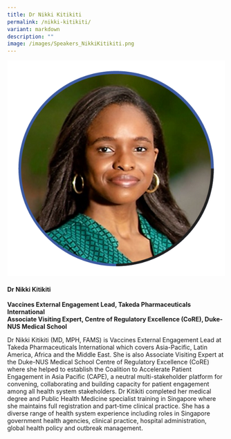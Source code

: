 ```yaml
---
title: Dr Nikki Kitikiti
permalink: /nikki-kitikiti/
variant: markdown
description: ""
image: /images/Speakers_NikkiKitikiti.png
---
```

<div class="row">
<div class="col is-3">
<img src="/images/Speakers_NikkiKitikiti.png">
</div>
<div class="col is-9 speaker-details">
	<h4><b>Dr Nikki Kitikiti</b></h4>
<b>Vaccines External Engagement Lead, Takeda Pharmaceuticals International<br>
	Associate Visiting Expert, Centre of Regulatory Excellence (CoRE), Duke-NUS Medical School</b>
	
<p>Dr Nikki Kitikiti (MD, MPH, FAMS) is Vaccines External Engagement Lead at Takeda Pharmaceuticals International which covers Asia-Pacific, Latin America, Africa and the Middle East. She is also Associate Visiting Expert at the Duke-NUS Medical School Centre of Regulatory Excellence (CoRE) where she helped to establish the Coalition to Accelerate Patient Engagement in Asia Pacific (CAPE), a neutral multi-stakeholder platform for convening, collaborating and building capacity for patient engagement among all health system stakeholders. Dr Kitikiti completed her medical degree and Public Health Medicine specialist training in Singapore where she maintains full registration and part-time clinical practice. She has a diverse range of health system experience including roles in Singapore government health agencies, clinical practice, hospital administration, global health policy and outbreak management. 
</p>
</div>
</div>